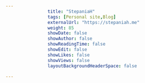 ---
                title: "StepaniaH"
                tags: [Personal site,Blog]
                externalUrl: "https://stepaniah.me"
                weight: 85
                showDate: false
                showAuthor: false
                showReadingTime: false
                showEdit: false
                showLikes: false
                showViews: false
                layoutBackgroundHeaderSpace: false
                ---
